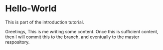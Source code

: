 Hello-World
===========

This is part of the introduction tutorial.

Greetings, 
This is me writing some content.  Once this is sufficient content, then I will commit this to the branch, and eventually to the master respository.

